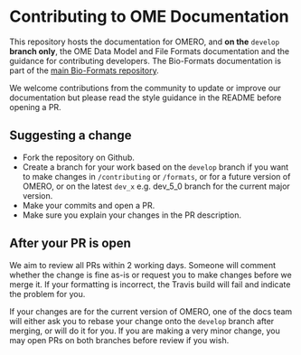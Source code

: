 # Contributing to OME Documentation

This repository hosts the documentation for OMERO, and **on the** `develop`
**branch only**, the OME Data Model and File Formats documentation and the
guidance for contributing developers. The Bio-Formats documentation is part of
the
[main Bio-Formats repository](https://github.com/openmicroscopy/bioformats).

We welcome contributions from the community to update or improve our
documentation but please read the style guidance in the README before opening
a PR.

## Suggesting a change

* Fork the repository on Github.
* Create a branch for your work based on the `develop` branch if you want to
  make changes in `/contributing` or `/formats`, or for a future version of
  OMERO, or on the latest `dev_x` e.g. dev_5_0 branch for the current major
  version.
* Make your commits and open a PR.
* Make sure you explain your changes in the PR description.

## After your PR is open

We aim to review all PRs within 2 working days. Someone will comment whether
the change is fine as-is or request you to make changes before we merge it. If
your formatting is incorrect, the Travis build will fail and indicate the
problem for you.

If your changes are for the current version of OMERO, one of the docs team
will either ask you to rebase your change onto the `develop` branch after
merging, or will do it for you. If you are making a very minor change, you may
open PRs on both branches before review if you wish.